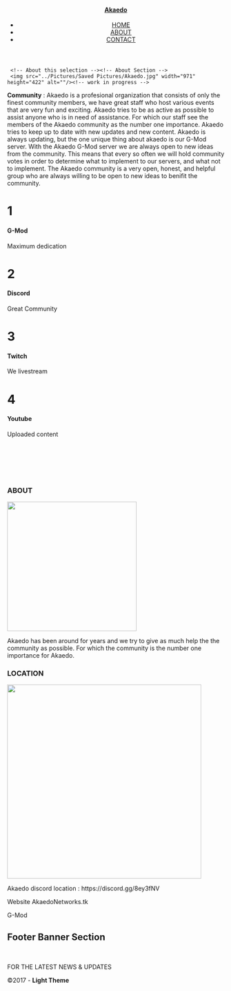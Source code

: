 <!doctype html>
<html lang="en-US">
<head>
<meta charset="utf-8">
<meta http-equiv="X-UA-Compatible" content="IE=edge">
<meta name="viewport" content="width=device-width, initial-scale=1">
<title>Light Theme</title>
<link href="../../../../Program Files/Adobe/Adobe Dreamweaver CC 2017/Configuration/BuiltIn/Basic Layouts/css/singlePageTemplate.css" rel="stylesheet" type="text/css">
<style type="text/css">
body {
	background-image: url();
	background-repeat: no-repeat;
}
</style>
<!--The following script tag downloads a font from the Adobe Edge Web Fonts server for use within the web page. We recommend that you do not modify it.-->
<script>var __adobewebfontsappname__="dreamweaver"</script>
<script src="http://use.edgefonts.net/source-sans-pro:n2:default.js" type="text/javascript"></script>
<!-- HTML5 shim and Respond.js for IE8 support of HTML5 elements and media queries -->
<!-- WARNING: Respond.js doesn't work if you view the page via file:// -->
<!--[if lt IE 9]>
      <script src="https://oss.maxcdn.com/html5shiv/3.7.2/html5shiv.min.js"></script>
      <script src="https://oss.maxcdn.com/respond/1.4.2/respond.min.js"></script>
    <![endif]-->
</head>
<body>
<!-- Main Container -->
<div class="container"> 
  <!-- Navigation -->
  <header> <a href="">
    <h4 class="logo">Akaedo</h4>
    </a>
    <a href=""></a>
    <nav>
      <ul>
        <li><a href="#hero">HOME</a></li>
        <li><a href="#about">ABOUT</a></li>
        <li> <a href="#contact">CONTACT</a></li>
      </ul>
    </nav>
  </header>
   
     <!-- About this selection --><!-- About Section -->
     <img src="../Pictures/Saved Pictures/Akaedo.jpg" width="971" height="422" alt=""/><!-- work in progress -->
  <p> <strong>Community</strong> : Akaedo is a profesional organization that consists of only the finest community members, we have great staff who host various events that are very fun and exciting. Akaedo tries to be as active as possible to assist anyone who is in need of assistance. For which our staff see the members of the Akaedo community as the number one importance. Akaedo tries to keep up to date with new updates and new content. Akaedo is always updating, but the one unique thing about akaedo is our G-Mod server. With the Akaedo G-Mod server we are always open to new ideas from the community. This means that every so often we will hold community votes in order to determine what to implement to our servers, and what not to implement. The Akaedo community is a very open, honest, and helpful group who are always willing to be open to new ideas to benifit the community. </p>
  <!-- work in progress -->

  <div class="gallery">
    <div class="thumbnail">
      <h1 class="stats">1</h1>
      <h4>G-Mod</h4>
      <p>Maximum dedication</p>
    </div>
    <div class="thumbnail">
      <h1 class="stats">2</h1>
      <h4>Discord</h4>
      <p>Great Community</p>
    </div>
    <div class="thumbnail">
      <h1 class="stats">3</h1>
      <h4>Twitch</h4>
      <p>We livestream</p>
    </div>
    <div class="thumbnail">
      <h1 class="stats">4</h1>
      <h4>Youtube</h4>
      <p>Uploaded content</p>
    </div>
  </div>
  <!-- Parallax Section -->
  <section class="banner">
    <h2 class="parallax">&nbsp;</h2>
    <p class="parallax_description">&nbsp;</p>
  </section>
  <!-- More Info Section -->
  <footer>
    <article class="footer_column">
      <h3>ABOUT</h3>
      <img src="../Pictures/Saved Pictures/eJwFwUEOwiAQAMC_8AAW6BKkVw9-oHdDKAEMdQm7nox_d-arPmuoXTWRyTvA2TnTOjULrVSLrkR1lDQ760wXJJGU21XewuAwOkRv8YZoMQTrYDPOo43GbCYEH61BuB_Px-iSm37Nqn5_RTAjBg.jpg" alt="" width="300" height="300" class="cards"/>
      <p>Akaedo has been around for years and we try to give as much help the the community as possible. For which the community is the number one importance for Akaedo.</p>
    </article>
    <article class="footer_column">
      <h3>LOCATION</h3>
      <img src="../Pictures/Saved Pictures/download1.jpg" alt="" width="450" height="450" class="cards"/>
      <p>Akaedo discord location : https://discord.gg/8ey3fNV    </p>
      <p>Website AkaedoNetworks.tk</p>
      <p>G-Mod</p>
    </article>
  </footer>
  <!-- Footer Section -->
  <section class="footer_banner" id="contact">
    <h2 class="hidden">Footer Banner Section </h2>
    <p class="hero_header">&nbsp;</p>
    <p class="hero_header">FOR THE LATEST NEWS &amp; UPDATES</p>
  </section>
  <!-- Copyrights Section -->
  <div class="copyright">&copy;2017 - <strong>Light Theme</strong></div>
</div>
<!-- Main Container Ends -->
</body>
</html>
